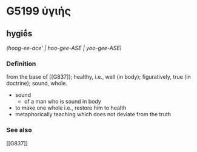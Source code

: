 # G5199 ὑγιής

## hygiḗs

_(hoog-ee-ace' | hoo-gee-ASE | yoo-gee-ASE)_

### Definition

from the base of [[G837]]; healthy, i.e., well (in body); figuratively, true (in doctrine); sound, whole.

- sound
  - of a man who is sound in body
- to make one whole i.e., restore him to health
- metaphorically teaching which does not deviate from the truth

### See also

[[G837]]


